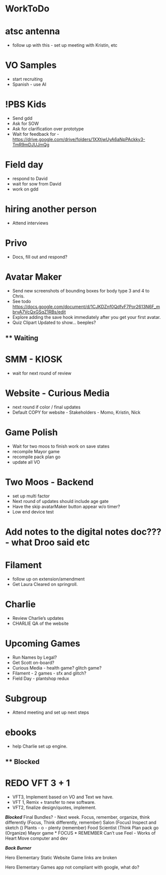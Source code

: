 # WorkToDo

# atsc antenna
* follow up with this - set up meeting with Kristin, etc

# VO Samples
* start recruiting 
* Spanish - use AI

# !PBS Kids
* Send gdd
* Ask for SOW
* Ask for clarification over prototype
* Wait for feedback for - https://drive.google.com/drive/folders/1XXtjwUyA6aNpPAckky3-TmR9mDJUJmQg

# Field day
* respond to David
* wait for sow from David
* work on gdd

# hiring another person
* Attend interviews 

# Privo
* Docs, fill out and respond?

# Avatar Maker 	
* Send new screenshots of bounding boxes for body type 3 and 4 to Chris.
* See todo https://docs.google.com/document/d/1CJKDZnf0QdfvF7Por2613N6F_mbrvA7VcQxGSqZ1RBs/edit 
* Explore adding the save hook immediately after you get your first avatar. 
* Quiz Clipart Updated to show… beeples?

## ** Waiting

# SMM - KIOSK
* wait for next round of review

# Website - Curious Media
* next round if color / final updates
* Default COPY for website - Stakeholders - Momo, Kristin, Nick

# Game Polish
* Wait for two moos to finish work on save states
* recompile Mayor game
* recompile pack plan go
* update all VO

# Two Moos - Backend
* set up multi factor
* Next round of updates should include age gate
* Have the skip avatarMaker button appear w/o timer?
* Low end device test

# Add notes to the digital notes doc??? - what Droo said etc

# Filament
* follow up on extension/amendment
* Get Laura Cleared on springroll.

# Charlie
* Review Charlie’s updates
* CHARLIE QA of the website

# Upcoming Games
* Run Names by Legal?
* Get Scott on-board?
* Curious Media - health game? glitch game?
* Filament - 2 games - sfx and glitch?
* Field Day - plantshop redux

# Subgroup
* Attend meeting and set up next steps

# ebooks
* help Charlie set up engine.

## ** Blocked

# REDO VFT 3 + 1
*	VFT3, Implement based on VO and Text we have.
*	VFT 1, Remix + transfer to new software.
*	VFT2, finalize design/quotes, implement.


***Blocked***
Final Bundles? - Next week.
	Focus, remember, organize, think differently 
		(Focus, Think differently, remember)
	Salon (Focus)
	Inspect and sketch ()
	Plants - o - plenty (remember)
	Food Scientist (Think
 	Plan pack go (Organize)
	Mayor game
	* FOCUS
	* REMEMBER
	Can’t use 
		Feel - Works of Heart
		Move computer and dev


***Back Burner***

Hero Elementary Static Website
	Game links are broken

Hero Elementary Games app
	not compliant with google, what do?
